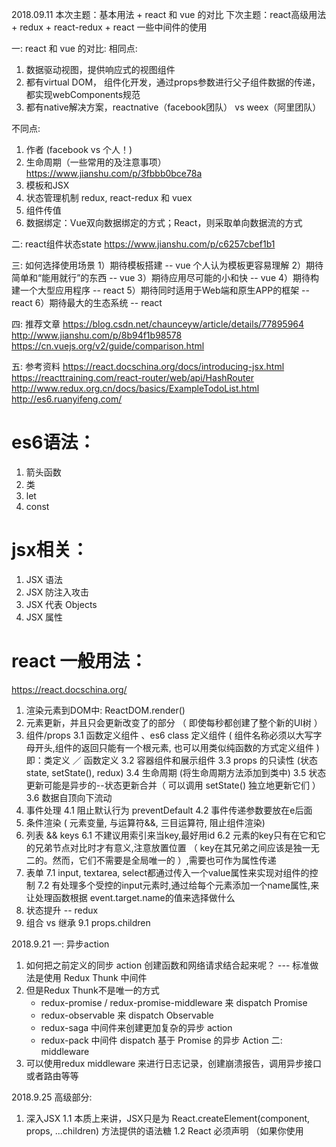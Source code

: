 2018.09.11
本次主题：基本用法 + react 和 vue 的对比
下次主题：react高级用法 + redux + react-redux + react 一些中间件的使用

一: react 和 vue 的对比:
相同点:
1. 数据驱动视图，提供响应式的视图组件
2. 都有virtual DOM， 组件化开发，通过props参数进行父子组件数据的传递，都实现webComponents规范
3. 都有native解决方案，reactnative（facebook团队） vs weex（阿里团队）

不同点:
1. 作者 (facebook vs 个人！)
2. 生命周期（一些常用的及注意事项）
   https://www.jianshu.com/p/3fbbb0bce78a
3. 模板和JSX
4. 状态管理机制
   redux, react-redux 和 vuex
5. 组件传值
6. 数据绑定：Vue双向数据绑定的方式；React，则采取单向数据流的方式

二: react组件状态state
    https://www.jianshu.com/p/c6257cbef1b1

三: 如何选择使用场景
    1）期待模板搭建 -- vue  个人认为模板更容易理解
    2）期待简单和“能用就行”的东西 -- vue
    3）期待应用尽可能的小和快 -- vue
    4）期待构建一个大型应用程序 -- react
    5）期待同时适用于Web端和原生APP的框架 -- react
    6）期待最大的生态系统 -- react

四: 推荐文章
    https://blog.csdn.net/chaunceyw/article/details/77895964
    http://www.jianshu.com/p/8b94f1b98578
    https://cn.vuejs.org/v2/guide/comparison.html

五: 参考资料
    https://react.docschina.org/docs/introducing-jsx.html
    https://reacttraining.com/react-router/web/api/HashRouter
    http://www.redux.org.cn/docs/basics/ExampleTodoList.html
    http://es6.ruanyifeng.com/


<!-- 相同点:
1. 虚拟DOM
2. 父子组件传值，数据流

不同点：
1. 函数
2. 状态提升 -> redux -->

<!-- 下次主题：react高级用法 + redux + react-redux
下次主题：react 一些中间件的使用 -->
# es6语法：
  1. 箭头函数
  2. 类
  3. let
  4. const

# jsx相关：
  1. JSX 语法
  2. JSX 防注入攻击
  3. JSX 代表 Objects
  4. JSX 属性

<!--
  为什么要使用 JSX ? 优点： ---------------
  1. JSX 执行更快，因为它在编译为 JavaScript 代码后进行了优化
  2. 它是类型安全的，在编译过程中就能发现错误
  3. 使用 JSX 编写模板更加简单快速
  -->

# react 一般用法：
  https://react.docschina.org/
  1. 渲染元素到DOM中: ReactDOM.render()
  2. 元素更新，并且只会更新改变了的部分 （ 即使每秒都创建了整个新的UI树 ）
  3. 组件/props
     3.1 函数定义组件 、es6 class 定义组件 ( 组件名称必须以大写字母开头,组件的返回只能有一个根元素, 也可以用类似纯函数的方式定义组件 )
         即：类定义 ／ 函数定义
     3.2 容器组件和展示组件
     3.3 props 的只读性 (状态state, setState(), redux)
     3.4 生命周期 (将生命周期方法添加到类中)
     3.5 状态更新可能是异步的--状态更新合并（ 可以调用 setState() 独立地更新它们 ）
     3.6 数据自顶向下流动
  4. 事件处理
     4.1 阻止默认行为 preventDefault
     4.2 事件传递参数要放在e后面
  5. 条件渲染 ( 元素变量, 与运算符&&, 三目运算符, 阻止组件渲染)
  6. 列表 && keys
     6.1 不建议用索引来当key,最好用id
     6.2 元素的key只有在它和它的兄弟节点对比时才有意义,注意放置位置 （ key在其兄弟之间应该是独一无二的。然而，它们不需要是全局唯一的 ）,需要也可作为属性传递
  7. 表单
     7.1 input, textarea, select都通过传入一个value属性来实现对组件的控制
     7.2 有处理多个受控的input元素时,通过给每个元素添加一个name属性,来让处理函数根据 event.target.name的值来选择做什么
  8. 状态提升 -- redux
  9. 组合 vs 继承
     9.1 props.children


2018.9.21
一: 异步action
  1. 如何把之前定义的同步 action 创建函数和网络请求结合起来呢？ --- 标准做法是使用 Redux Thunk 中间件
  2. 但是Redux Thunk不是唯一的方式
     * redux-promise / redux-promise-middleware 来 dispatch Promise
     * redux-observable 来 dispatch Observable
     * redux-saga 中间件来创建更加复杂的异步 action
     * redux-pack 中间件 dispatch 基于 Promise 的异步 Action
二: middleware
  1. 可以使用redux middleware 来进行日志记录，创建崩溃报告，调用异步接口或者路由等等



2018.9.25
高级部分:
 1. 深入JSX
    1.1 本质上来讲，JSX只是为 React.createElement(component, props, ...children) 方法提供的语法糖
    1.2 React 必须声明 （如果你使用 <script> 加载 React，它将作用于全局）
    1.3 点表示法来引用组件
    1.4 首字母大写
    1.5 在运行时选择类型
    1.6 属性
        1. 使用 JavaScript 表达式
        2. 字符串常量
        3. 默认为 true （不建议这样做）
        4. 扩展属性
    1.7 子代
        作为特殊的参数传递 props.children
        传递子代的方法有以下几种
        1. JSX, 注意：react组件可以通过数组的形式返回多个元素
        2. JavaScript 表达式
        3. 函数
        4. 布尔值、Null 和 Undefined 被忽略
           这在根据条件来确定是否渲染React元素时非常有用, 但是要确保 && 前面的表达式始终为布尔值，因为0会被打印出来
           如果你想让类似 false、true、null 或 undefined 出现在输出中，你必须先把它转换成字符串
            <div>
              My JavaScript variable is {String(myVariable)}.
            </div>
 2. 使用propTypes检查类型(使用prop-types库)
    * 出于性能原因，propTypes 只在开发模式下进行检查
      和在组件里面定义有什么区别 ？？？
    2.1 propTypes
        1. 不仅仅是类型，也可以是某个特定值之一 eg: PropTypes.oneOf(['News', 'Photos'])
        2. 也可以是对象之一，数组之一等等
    2.2 限制单个子代
        1. 使用 PropTypes.element 你可以指定只传递一个子代
    2.3 属性默认值
        1. 通过配置 defaultProps 为 props定义默认值
 3. 静态类型检查
    * flow && typescript
    从编译过的代码中剥离 Flow 语法 ？？？
    不是很能理解这一部分  --- **** ???

2018.9.26
 4. Refs & DOM
    4.1 何时使用 （不要过度使用，并且建议使用回调）:
        * 处理焦点、文本选择或媒体控制
        * 触发强制动画
        * 集成第三方 DOM 库
    4.2 通过 current 属性对节点进行访问
        注意在什么时候传入current属性,什么时候改回null: 组件加载时就会传入
    4.3 注意不能在函数式组件上使用refs,因为它们没有实例 (但是在内部可以使用)
    4.4 可以为DOM元素和类组件添加 Ref
    4.5 对父组件暴露DOM节点
    4.6 另外一种设置ref的方式：回调ref,更加细致的控制何时ref被设置和解除
 5. 非受控组件
    5.1 通过 defaultValue, defaultChecked 设置初始值, 而不是value
    5.2 文件输入标签, 通过 file API 进行操作
 6. 性能优化
   （可以多看几遍，做到灵活使用）
    6.1 使用生产版本 ？？？
    6.2 使用 Chrome Performance 归档组件
    6.3 避免重复渲染
    6.4 shouldComponentUpdate应用, 可以单独设置是返回 true 还是 false
    6.5 不会突变的数据的力量
    6.6 使用不可突变的数据结构
        * immutable.js
        * seamless-immutable
        * immutability-helper

2018.9.27
 7. 协调 Reconciliation
    （react diff算法的选择让组件更新可预测，并使得高性能应用足够快）
    7.1 目的
      1. React需要算出如何高效更新UI以匹配最新的树
    7.2 diff算法
      1. 不同类型的元素
      2. 相同类型的DOM元素
      3. 相同类型的组件元素
      4. 递归子节点 （解决方法key）
      5. 权衡
 8. context
    为了避免通过中间元素传递 props
    8.1 何时使用context
    8.2 render props
 9. Fragments
    9.1 看起来像空的 JSX 标签
    9.2 可以像使用其它元素那样使用 <></>， 注意：<></> 是 <React.Fragment/> 的语法糖
    9.3 另外一种使用片段的方式是使用 React.Fragment 组件
    9.4 key 是唯一可以传递给 Fragment 的属性
 10. Portals
    ReactDOM.createPortal(child, container)
 11. render props
    render prop 是一个组件用来了解要渲染什么内容的函数 prop
    11.1 在交叉关注点使用 render props （可借鉴）
    11.2 使用props而非render
    11.3 并不是真正的添加到JSX元素的attributes列表中，相反，可以直接放置到元素的内部
    11.4 注意：要直接申明类型 propTpyes
    11.5 在 React.PureComponent 中使用 render props 要注意
 12. Error Boundaries 错误边界
    12.1 错误边界无法捕获的一些错误
 13. Web Components


2018.9.28
 14. 高阶组件 higher-order-components
    14.1 高阶组件是一种模式，本身并不是React API
    14.2 具体而言，高阶组件就是一个函数，且该函数接受一个组件作为参数，并返回一个新的组件
    14.3 为什么高阶组件很有作用
    14.4 如何实现一个高阶组件

 15. 传递Refs
 16. 可访问性 ------ 了解一下就可以了
    16.1 为何需要可访问性
    16.2 一些标准和指导
    16.3 可访问表单
        1. 标签
           * 注意在JSX中，for特性被写作htmlFor
        2. 告知用户异常
    16.4 焦点控件
        1. 键盘焦点和焦点边框
        2. 定位到期望内容的机制
        3. 编程式的管理焦点
 17. Code-Splitting
    17.1 和webpack相关
    17.2 import进来直接使用
    17.3 React Loadable 库 在特定组件下引入代码分割的功能
    17.4 React Loadable 帮助你创建加载状态、错误状态、超时、预加载等等。它甚至能通过大量的代码分割帮助进行服务端渲染
    17.5 基于路由的代码分割
 18. 严格模式
    18.1 可以在应用的任何地方启用严格模式StrictMode
    18.2 不会渲染任何真实的UI
    18.3 它为其后代元素触发额外的检查和警告
    18.4 注意: 严格模式检查只在开发模式下运行，不会与生产模式冲突
    18.5 严格模式有助于：
         * 识别具有不安全生命周期的组件
         * 有关旧式字符串ref用法的警告 （建议改用回调）
         * 检测意外的副作用
 19. 与第三方库协同（了解一下就可以了）










